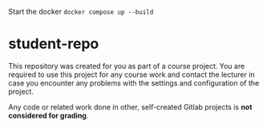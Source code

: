 Start the docker `docker compose up --build` 

# student-repo
 
This repository was created for you as part of a course project. You are required to use this project for any course work and contact 
the lecturer in case you encounter any problems with the settings and configuration of the project.

Any code or related work done in other, self-created Gitlab projects is **not considered for grading**.


